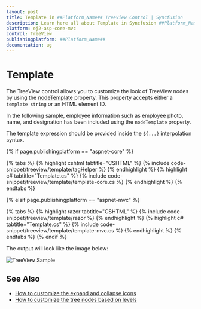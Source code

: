 ```yaml
---
layout: post
title: Template in ##Platform_Name## TreeView Control | Syncfusion
description: Learn here all about Template in Syncfusion ##Platform_Name## TreeView control of Syncfusion Essential JS 2 and more.
platform: ej2-asp-core-mvc
control: TreeView
publishingplatform: ##Platform_Name##
documentation: ug
---
```



# Template

The TreeView control allows you to customize the look of TreeView nodes by using the [nodeTemplate](https://help.syncfusion.com/cr/aspnetcore-js2/Syncfusion.EJ2~Syncfusion.EJ2.Navigations.TreeView~NodeTemplate.html) property. This property accepts either a `template string` or an HTML element ID. 

In the following sample, employee information such as employee photo, name, and designation has been included using the `nodeTemplate` property. 

The template expression should be provided inside the `${...}` interpolation syntax.

{% if page.publishingplatform == "aspnet-core" %}

{% tabs %}
{% highlight cshtml tabtitle="CSHTML" %}
{% include code-snippet/treeview/template/tagHelper %}
{% endhighlight %}
{% highlight c# tabtitle="Template.cs" %}
{% include code-snippet/treeview/template/template-core.cs %}
{% endhighlight %}
{% endtabs %}

{% elsif page.publishingplatform == "aspnet-mvc" %}

{% tabs %}
{% highlight razor tabtitle="CSHTML" %}
{% include code-snippet/treeview/template/razor %}
{% endhighlight %}
{% highlight c# tabtitle="Template.cs" %}
{% include code-snippet/treeview/template/template-mvc.cs %}
{% endhighlight %}
{% endtabs %}
{% endif %}



The output will look like the image below:

![TreeView Sample](./images/template.PNG)

## See Also

* [How to customize the expand and collapse icons](./how-to/customize-the-expand-and-collapse-icons)
* [How to customize the tree nodes based on levels](./how-to/customize-the-tree-nodes-based-on-levels)